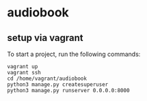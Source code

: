 # audiobook

## setup via vagrant

To start a project, run the following commands:

    vagrant up
    vagrant ssh
    cd /home/vagrant/audiobook
    python3 manage.py createsuperuser
    python3 manage.py runserver 0.0.0.0:8000